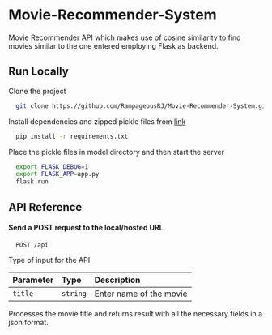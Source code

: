 # Movie-Recommender-System
Movie Recommender API which makes use of cosine similarity to find movies similar to the one entered employing Flask as backend.

## Run Locally

Clone the project

```bash
  git clone https://github.com/RampageousRJ/Movie-Recommender-System.git
```


Install dependencies and zipped pickle files from [link](http://tinyurl.com/pickledFiles)

```bash
  pip install -r requirements.txt
```

Place the pickle files in model directory and then start the server

```bash
  export FLASK_DEBUG=1
  export FLASK_APP=app.py
  flask run
```


## API Reference

#### Send a POST request to the local/hosted URL

```
  POST /api
````

Type of input for the API 

| Parameter | Type     | Description                       |
| :-------- | :------- | :-------------------------------- |
| `title`      | `string` | Enter name of the movie|

Processes the movie title and returns result with all the necessary fields in a json format.

